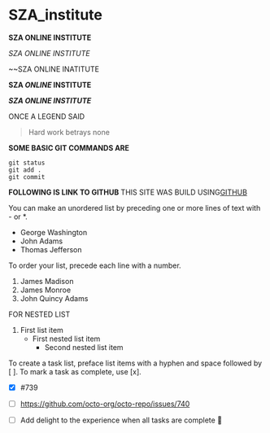 # SZA_institute

**SZA ONLINE INSTITUTE**

*SZA ONLINE INSTITUTE*

~~SZA ONLINE INATITUTE

**SZA _ONLINE_ INSTITUTE**

***SZA ONLINE INSTITUTE***

ONCE A LEGEND SAID 
>Hard work betrays none

**SOME BASIC GIT COMMANDS ARE**

```
git status
git add .
git commit
```
**FOLLOWING IS LINK TO GITHUB**
THIS SITE WAS BUILD USING[GITHUB](https://github.com)

You can make an unordered list by preceding one or more lines of text with - or *.

- George Washington
- John Adams
- Thomas Jefferson

To order your list, precede each line with a number.

1. James Madison
2. James Monroe
3. John Quincy Adams

FOR NESTED LIST
1. First list item
   - First nested list item
     - Second nested list item

To create a task list, preface list items with a hyphen and space followed by [ ]. To mark a task as complete, use [x].

- [x] #739
- [ ] https://github.com/octo-org/octo-repo/issues/740
- [ ] Add delight to the experience when all tasks are complete :tada:

